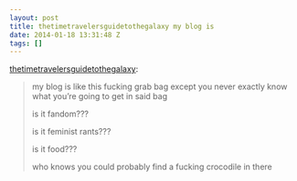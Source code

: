 ```yaml
---
layout: post
title: thetimetravelersguidetothegalaxy my blog is
date: 2014-01-18 13:31:48 Z
tags: []
---
```

[thetimetravelersguidetothegalaxy](http://thetimetravelersguidetothegalaxy.tumblr.com/post/57050062402/my-blog-is-like-this-fucking-grab-bag-except-you):

> my blog is like this fucking grab bag except you never exactly know what you’re going to get in said bag
> 
> is it fandom???
> 
> is it feminist rants???
> 
> is it food???
> 
> who knows you could probably find a fucking crocodile in there
